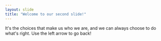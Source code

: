 ```yaml
---
layout: slide
title: "Welcome to our second slide!"
---
```

It's the choices that make us who we are, and we can always choose to do what's right.
Use the left arrow to go back!

